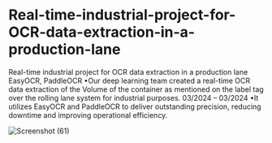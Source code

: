 # Real-time-industrial-project-for-OCR-data-extraction-in-a-production-lane
Real-time industrial project for OCR data extraction in a production lane
EasyOCR, PaddleOCR
•Our deep learning team created a real-time OCR data extraction of the Volume of the container as
mentioned on the label tag over the rolling lane system for industrial purposes.
03/2024 – 03/2024
•It utilizes EasyOCR and PaddleOCR to deliver outstanding precision, reducing downtime and
improving operational efficiency.

![Screenshot (61)](https://github.com/rkarahul/Real-time-industrial-project-for-OCR-data-extraction-in-a-production-lane/assets/90387491/a23098cc-8607-4fbc-954c-e6d9432fcc3e)
